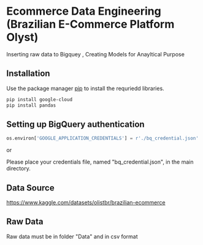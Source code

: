 # Ecommerce Data Engineering (Brazilian E-Commerce Platform Olyst)

Inserting raw data to Bigquey  , Creating Models for Anayltical Purpose



## Installation

Use the package manager [pip](https://pip.pypa.io/en/stable/) to install the requriedd libraries.

```bash
pip install google-cloud
pip install pandas
```


## Setting up BigQuery authentication

```python
os.environ['GOOGLE_APPLICATION_CREDENTIALS'] = r'./bq_credential.json'
```
or 

Please place your credentials file, named "bq_credential.json", in the main directory.

## Data Source
https://www.kaggle.com/datasets/olistbr/brazilian-ecommerce

## Raw Data
Raw data must be in folder "Data" and in csv format
